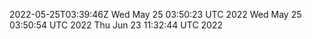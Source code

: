 2022-05-25T03:39:46Z
Wed May 25 03:50:23 UTC 2022
Wed May 25 03:50:54 UTC 2022
Thu Jun 23 11:32:44 UTC 2022
